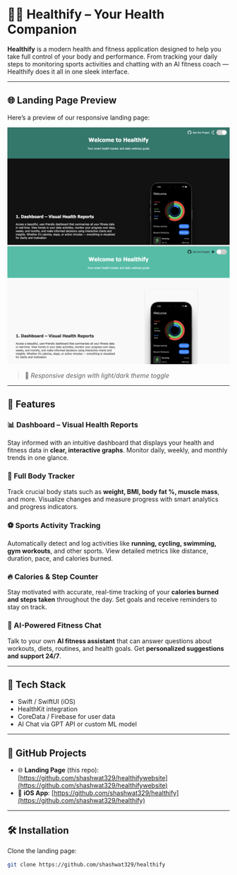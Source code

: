 # 🏋️‍♂️ Healthify – Your Health Companion

**Healthify** is a modern health and fitness application designed to help you take full control of your body and performance. From tracking your daily steps to monitoring sports activities and chatting with an AI fitness coach — Healthify does it all in one sleek interface.

---

## 🌐 Landing Page Preview

Here’s a preview of our responsive landing page:

<p align="center">
  <img src="images/landingpagelight.png" alt="Healthify Dark Mode" width="700"/>
  <br/>
  <img src="images/landingpagess.png" alt="Healthify Light Mode" width="700"/>
</p>

> 📸 *Responsive design with light/dark theme toggle*

---

## 🚀 Features

### 📊 Dashboard – Visual Health Reports  
Stay informed with an intuitive dashboard that displays your health and fitness data in **clear, interactive graphs**. Monitor daily, weekly, and monthly trends in one glance.

### 🧍 Full Body Tracker  
Track crucial body stats such as **weight, BMI, body fat %, muscle mass**, and more. Visualize changes and measure progress with smart analytics and progress indicators.

### ⚽ Sports Activity Tracking  
Automatically detect and log activities like **running, cycling, swimming, gym workouts**, and other sports. View detailed metrics like distance, duration, pace, and calories burned.

### 🔥 Calories & Step Counter  
Stay motivated with accurate, real-time tracking of your **calories burned and steps taken** throughout the day. Set goals and receive reminders to stay on track.

### 🤖 AI-Powered Fitness Chat  
Talk to your own **AI fitness assistant** that can answer questions about workouts, diets, routines, and health goals. Get **personalized suggestions and support 24/7**.

---

## 📱 Tech Stack

- Swift / SwiftUI (iOS)
- HealthKit integration
- CoreData / Firebase for user data
- AI Chat via GPT API or custom ML model

---

## 🔗 GitHub Projects

- 🌐 **Landing Page** (this repo): [https://github.com/shashwat329/healthifywebsite](https://github.com/shashwat329/healthifywebsite)  
- 📱 **iOS App**: [https://github.com/shashwat329/healthify](https://github.com/shashwat329/healthify)

---

## 🛠️ Installation

Clone the landing page:

```bash
git clone https://github.com/shashwat329/healthify
